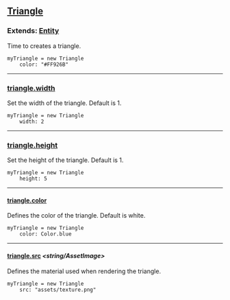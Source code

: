 ## [Triangle](#triangle)

### Extends: [Entity](#entity)

Time to creates a triangle.

	myTriangle = new Triangle
		color: "#FF926B"

-------------------------------------------------------

### [triangle.width](#triangle-width) *<float>*

Set the width of the triangle. Default is 1.

	myTriangle = new Triangle
		width: 2

-------------------------------------------------------

### [triangle.height](#triangle-height) *<float>*

Set the height of the triangle. Default is 1.

	myTriangle = new Triangle
		height: 5
		
-------------------------------------------------------

#### [triangle.color](#triangle-color) *<color>*

Defines the color of the triangle. Default is white.

	myTriangle = new Triangle
		color: Color.blue

-------------------------------------------------------

#### [triangle.src](#triangle-src) *<string/AssetImage>*

Defines the material used when rendering the triangle.

	myTriangle = new Triangle
		src: "assets/texture.png"
